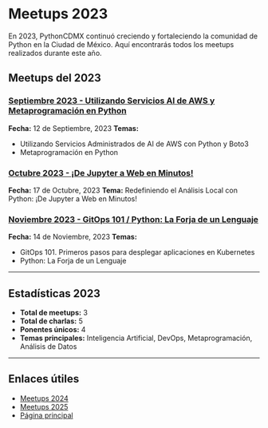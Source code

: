 # Meetups 2023

En 2023, PythonCDMX continuó creciendo y fortaleciendo la comunidad de Python en la Ciudad de México. Aquí encontrarás todos los meetups realizados durante este año.

## Meetups del 2023

### [Septiembre 2023 - Utilizando Servicios AI de AWS y Metaprogramación en Python](/meetups/2023/202309-septiembre/)

**Fecha:** 12 de Septiembre, 2023
**Temas:**
- Utilizando Servicios Administrados de AI de AWS con Python y Boto3
- Metaprogramación en Python

### [Octubre 2023 - ¡De Jupyter a Web en Minutos!](/meetups/2023/202310-octubre/)

**Fecha:** 17 de Octubre, 2023
**Tema:** Redefiniendo el Análisis Local con Python: ¡De Jupyter a Web en Minutos!

### [Noviembre 2023 - GitOps 101 / Python: La Forja de un Lenguaje](/meetups/2023/202311-noviembre/)

**Fecha:** 14 de Noviembre, 2023
**Temas:**
- GitOps 101. Primeros pasos para desplegar aplicaciones en Kubernetes
- Python: La Forja de un Lenguaje

---

## Estadísticas 2023

- **Total de meetups:** 3
- **Total de charlas:** 5
- **Ponentes únicos:** 4
- **Temas principales:** Inteligencia Artificial, DevOps, Metaprogramación, Análisis de Datos

---

## Enlaces útiles

- [Meetups 2024](/meetups/2024/)
- [Meetups 2025](/meetups/2025/)
- [Página principal](/)
